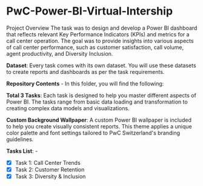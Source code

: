 # PwC-Power-BI-Virtual-Intership
Project Overview
The task was to design and develop a Power BI dashboard that reflects relevant Key Performance Indicators (KPIs) and metrics for a call center operation. The goal was to provide insights into various aspects of call center performance, such as customer satisfaction, call volume, agent productivity, and Diversity Inclusion.

**Dataset**: Every task comes with its own dataset. You will use these datasets to create reports and dashboards as per the task requirements.

**Repository Contents** - In this folder, you will find the following:

**Total 3 Tasks**: Each task is designed to help you master different aspects of Power BI. The tasks range from basic data loading and transformation to creating complex data models and visualizations.

**Custom Background Wallpaper**: A custom Power BI wallpaper is included to help you create visually consistent reports. This theme applies a unique color palette and font settings tailored to PwC Switzerland's branding guidelines.

**Tasks List**: -
- [x] Task 1: Call Center Trends
- [x] Task 2: Customer Retention 
- [x] Task 3: Diversity & Inclusion
